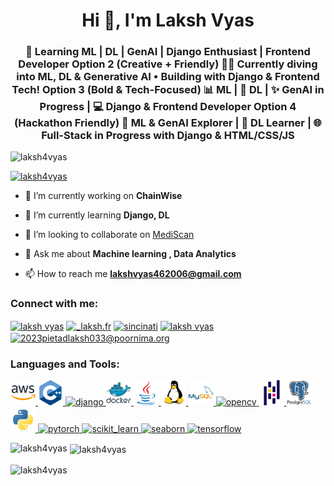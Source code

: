 <h1 align="center">Hi 👋, I'm Laksh Vyas</h1>
<h3 align="center">🚀 Learning ML | DL | GenAI | Django Enthusiast | Frontend Developer Option 2 (Creative + Friendly) 👨‍💻 Currently diving into ML, DL & Generative AI • Building with Django & Frontend Tech! Option 3 (Bold & Tech-Focused) 📊 ML | 🤖 DL | ✨ GenAI in Progress | 💻 Django & Frontend Developer Option 4 (Hackathon Friendly) 🔬 ML & GenAI Explorer | 🧠 DL Learner | 🌐 Full-Stack in Progress with Django & HTML/CSS/JS</h3>

<p align="left"> <img src="https://komarev.com/ghpvc/?username=laksh4vyas&label=Profile%20views&color=0e75b6&style=flat" alt="laksh4vyas" /> </p>

<p align="left"> <a href="https://github.com/ryo-ma/github-profile-trophy"><img src="https://github-profile-trophy.vercel.app/?username=laksh4vyas" alt="laksh4vyas" /></a> </p>

- 🔭 I’m currently working on **ChainWise**

- 🌱 I’m currently learning **Django, DL**

- 👯 I’m looking to collaborate on [MediScan](https://github.com/Vinayg24/FractoScan)

- 💬 Ask me about **Machine learning , Data Analytics**

- 📫 How to reach me **lakshvyas462006@gmail.com**

<h3 align="left">Connect with me:</h3>
<p align="left">
<a href="https://linkedin.com/in/laksh vyas" target="blank"><img align="center" src="https://raw.githubusercontent.com/rahuldkjain/github-profile-readme-generator/master/src/images/icons/Social/linked-in-alt.svg" alt="laksh vyas" height="30" width="40" /></a>
<a href="https://instagram.com/_laksh.fr" target="blank"><img align="center" src="https://raw.githubusercontent.com/rahuldkjain/github-profile-readme-generator/master/src/images/icons/Social/instagram.svg" alt="_laksh.fr" height="30" width="40" /></a>
<a href="https://www.youtube.com/c/sincinati" target="blank"><img align="center" src="https://raw.githubusercontent.com/rahuldkjain/github-profile-readme-generator/master/src/images/icons/Social/youtube.svg" alt="sincinati" height="30" width="40" /></a>
<a href="https://www.hackerrank.com/laksh vyas" target="blank"><img align="center" src="https://raw.githubusercontent.com/rahuldkjain/github-profile-readme-generator/master/src/images/icons/Social/hackerrank.svg" alt="laksh vyas" height="30" width="40" /></a>
<a href="https://www.leetcode.com/2023pietadlaksh033@poornima.org" target="blank"><img align="center" src="https://raw.githubusercontent.com/rahuldkjain/github-profile-readme-generator/master/src/images/icons/Social/leet-code.svg" alt="2023pietadlaksh033@poornima.org" height="30" width="40" /></a>
</p>

<h3 align="left">Languages and Tools:</h3>
<p align="left"> <a href="https://aws.amazon.com" target="_blank" rel="noreferrer"> <img src="https://raw.githubusercontent.com/devicons/devicon/master/icons/amazonwebservices/amazonwebservices-original-wordmark.svg" alt="aws" width="40" height="40"/> </a> <a href="https://www.w3schools.com/cpp/" target="_blank" rel="noreferrer"> <img src="https://raw.githubusercontent.com/devicons/devicon/master/icons/cplusplus/cplusplus-original.svg" alt="cplusplus" width="40" height="40"/> </a> <a href="https://www.djangoproject.com/" target="_blank" rel="noreferrer"> <img src="https://cdn.worldvectorlogo.com/logos/django.svg" alt="django" width="40" height="40"/> </a> <a href="https://www.docker.com/" target="_blank" rel="noreferrer"> <img src="https://raw.githubusercontent.com/devicons/devicon/master/icons/docker/docker-original-wordmark.svg" alt="docker" width="40" height="40"/> </a> <a href="https://www.java.com" target="_blank" rel="noreferrer"> <img src="https://raw.githubusercontent.com/devicons/devicon/master/icons/java/java-original.svg" alt="java" width="40" height="40"/> </a> <a href="https://www.linux.org/" target="_blank" rel="noreferrer"> <img src="https://raw.githubusercontent.com/devicons/devicon/master/icons/linux/linux-original.svg" alt="linux" width="40" height="40"/> </a> <a href="https://www.mysql.com/" target="_blank" rel="noreferrer"> <img src="https://raw.githubusercontent.com/devicons/devicon/master/icons/mysql/mysql-original-wordmark.svg" alt="mysql" width="40" height="40"/> </a> <a href="https://opencv.org/" target="_blank" rel="noreferrer"> <img src="https://www.vectorlogo.zone/logos/opencv/opencv-icon.svg" alt="opencv" width="40" height="40"/> </a> <a href="https://pandas.pydata.org/" target="_blank" rel="noreferrer"> <img src="https://raw.githubusercontent.com/devicons/devicon/2ae2a900d2f041da66e950e4d48052658d850630/icons/pandas/pandas-original.svg" alt="pandas" width="40" height="40"/> </a> <a href="https://www.postgresql.org" target="_blank" rel="noreferrer"> <img src="https://raw.githubusercontent.com/devicons/devicon/master/icons/postgresql/postgresql-original-wordmark.svg" alt="postgresql" width="40" height="40"/> </a> <a href="https://www.python.org" target="_blank" rel="noreferrer"> <img src="https://raw.githubusercontent.com/devicons/devicon/master/icons/python/python-original.svg" alt="python" width="40" height="40"/> </a> <a href="https://pytorch.org/" target="_blank" rel="noreferrer"> <img src="https://www.vectorlogo.zone/logos/pytorch/pytorch-icon.svg" alt="pytorch" width="40" height="40"/> </a> <a href="https://scikit-learn.org/" target="_blank" rel="noreferrer"> <img src="https://upload.wikimedia.org/wikipedia/commons/0/05/Scikit_learn_logo_small.svg" alt="scikit_learn" width="40" height="40"/> </a> <a href="https://seaborn.pydata.org/" target="_blank" rel="noreferrer"> <img src="https://seaborn.pydata.org/_images/logo-mark-lightbg.svg" alt="seaborn" width="40" height="40"/> </a> <a href="https://www.tensorflow.org" target="_blank" rel="noreferrer"> <img src="https://www.vectorlogo.zone/logos/tensorflow/tensorflow-icon.svg" alt="tensorflow" width="40" height="40"/> </a> </p>

<p><img align="left" src="https://github-readme-stats.vercel.app/api/top-langs?username=laksh4vyas&show_icons=true&locale=en&layout=compact" alt="laksh4vyas" /></p>

<p>&nbsp;<img align="center" src="https://github-readme-stats.vercel.app/api?username=laksh4vyas&show_icons=true&locale=en" alt="laksh4vyas" /></p>

<p><img align="center" src="https://github-readme-streak-stats.herokuapp.com/?user=laksh4vyas&" alt="laksh4vyas" /></p>
